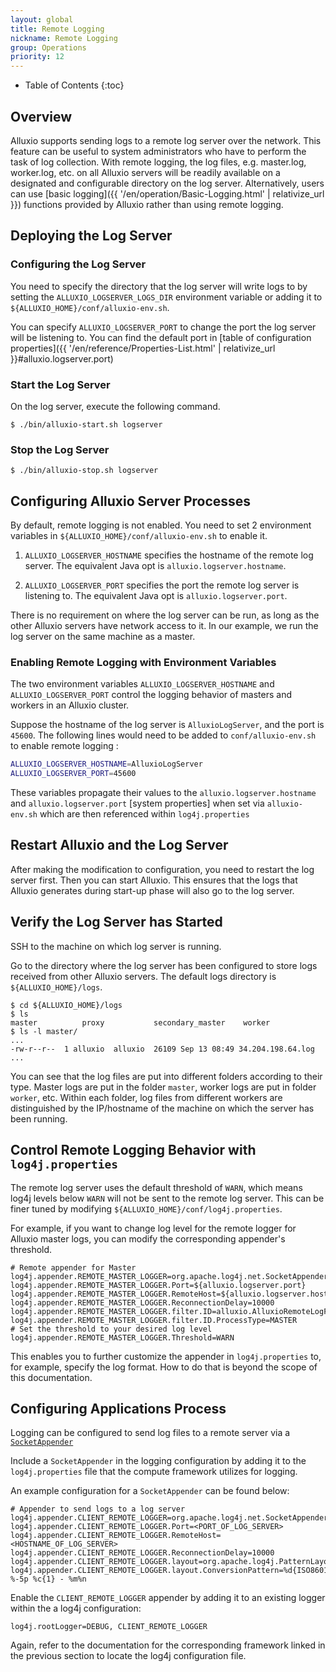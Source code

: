 ```yaml
---
layout: global
title: Remote Logging
nickname: Remote Logging
group: Operations
priority: 12
---
```


* Table of Contents
{:toc}


## Overview

Alluxio supports sending logs to a remote log server over the network. This feature can be useful
to system administrators who have to perform the task of log collection. With remote logging, the
log files, e.g. master.log, worker.log, etc. on all Alluxio servers will be readily available on
a designated and configurable directory on the log server.
Alternatively, users can use [basic logging]({{ '/en/operation/Basic-Logging.html' | relativize_url }})
functions provided by Alluxio rather than using remote logging.

## Deploying the Log Server

### Configuring the Log Server

You need to specify the directory that the log server will write logs to by setting the
`ALLUXIO_LOGSERVER_LOGS_DIR` environment variable or adding it to
`${ALLUXIO_HOME}/conf/alluxio-env.sh`.

You can specify `ALLUXIO_LOGSERVER_PORT` to change the port the log server will be listening to.
You can find the default port in [table of configuration properties]({{ '/en/reference/Properties-List.html' | relativize_url }}#alluxio.logserver.port)

### Start the Log Server

On the log server, execute the following command.

```console
$ ./bin/alluxio-start.sh logserver
```

### Stop the Log Server

```console
$ ./bin/alluxio-stop.sh logserver
```

## Configuring Alluxio Server Processes

By default, remote logging is not enabled. You need to set 2 environment variables in `${ALLUXIO_HOME}/conf/alluxio-env.sh` to enable it.

1. `ALLUXIO_LOGSERVER_HOSTNAME` specifies the hostname of the remote log server.
The equivalent Java opt is `alluxio.logserver.hostname`.

1. `ALLUXIO_LOGSERVER_PORT` specifies the port the remote log server is listening to.
The equivalent Java opt is `alluxio.logserver.port`.

There is no requirement on where the log server can be run, as long as the other Alluxio servers
have network access to it. In our example, we run the log server on the same machine as a master.

### Enabling Remote Logging with Environment Variables

The two environment variables `ALLUXIO_LOGSERVER_HOSTNAME` and `ALLUXIO_LOGSERVER_PORT` control
the logging behavior of masters and workers in an Alluxio cluster.

Suppose the hostname of the log server is `AlluxioLogServer`, and the port is `45600`.
The following lines would need to be added to `conf/alluxio-env.sh` to enable remote logging :

```bash
ALLUXIO_LOGSERVER_HOSTNAME=AlluxioLogServer
ALLUXIO_LOGSERVER_PORT=45600
```

These variables propagate their values to the `alluxio.logserver.hostname` and
`alluxio.logserver.port` [system properties] when set via `alluxio-env.sh` which are then referenced within `log4j.properties`

## Restart Alluxio and the Log Server

After making the modification to configuration, you need to restart the log server first. Then you
can start Alluxio. This ensures that the logs that Alluxio generates during start-up phase will
also go to the log server.

## Verify the Log Server has Started

SSH to the machine on which log server is running.

Go to the directory where the log server has been configured to store logs received from
other Alluxio servers. The default logs directory is `${ALLUXIO_HOME}/logs`.

```console
$ cd ${ALLUXIO_HOME}/logs
$ ls
master          proxy           secondary_master    worker
$ ls -l master/
...
-rw-r--r--  1 alluxio  alluxio  26109 Sep 13 08:49 34.204.198.64.log
...
```

You can see that the log files are put into different folders according to their type. Master logs are put
in the folder `master`, worker logs are put in folder `worker`, etc. Within each folder, log files from
different workers are distinguished by the IP/hostname of the machine on which the server has been running.

## Control Remote Logging Behavior with `log4j.properties`

The remote log server uses the default threshold of `WARN`, which means log4j levels below `WARN` will not be sent to the remote log server.
This can be finer tuned by modifying `${ALLUXIO_HOME}/conf/log4j.properties`.

For example, if you want to change log level for the remote logger for Alluxio master logs,
you can modify the corresponding appender's threshold.

```properties
# Remote appender for Master
log4j.appender.REMOTE_MASTER_LOGGER=org.apache.log4j.net.SocketAppender
log4j.appender.REMOTE_MASTER_LOGGER.Port=${alluxio.logserver.port}
log4j.appender.REMOTE_MASTER_LOGGER.RemoteHost=${alluxio.logserver.hostname}
log4j.appender.REMOTE_MASTER_LOGGER.ReconnectionDelay=10000
log4j.appender.REMOTE_MASTER_LOGGER.filter.ID=alluxio.AlluxioRemoteLogFilter
log4j.appender.REMOTE_MASTER_LOGGER.filter.ID.ProcessType=MASTER
# Set the threshold to your desired log level
log4j.appender.REMOTE_MASTER_LOGGER.Threshold=WARN
```

This enables you to further customize the appender in `log4j.properties` to, for example, specify the log format.
How to do that is beyond the scope of this documentation.

## Configuring Applications Process

Logging can be configured to send log files to a remote server via a
[`SocketAppender`](https://logging.apache.org/log4j/1.2/apidocs/org/apache/log4j/net/SocketAppender.html)

Include a `SocketAppender` in the logging configuration by adding it to the
`log4j.properties` file that the compute framework utilizes for logging.

An example configuration for a `SocketAppender` can be found below:

```properties
# Appender to send logs to a log server
log4j.appender.CLIENT_REMOTE_LOGGER=org.apache.log4j.net.SocketAppender
log4j.appender.CLIENT_REMOTE_LOGGER.Port=<PORT_OF_LOG_SERVER>
log4j.appender.CLIENT_REMOTE_LOGGER.RemoteHost=<HOSTNAME_OF_LOG_SERVER>
log4j.appender.CLIENT_REMOTE_LOGGER.ReconnectionDelay=10000
log4j.appender.CLIENT_REMOTE_LOGGER.layout=org.apache.log4j.PatternLayout
log4j.appender.CLIENT_REMOTE_LOGGER.layout.ConversionPattern=%d{ISO8601} %-5p %c{1} - %m%n
```

Enable the `CLIENT_REMOTE_LOGGER` appender by adding it to an existing logger within the a log4j
configuration:

```properties
log4j.rootLogger=DEBUG, CLIENT_REMOTE_LOGGER
```

Again, refer to the documentation for the corresponding framework linked in the previous section
to locate the log4j configuration file.
